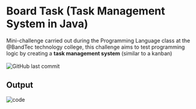 # Board Task (Task Management System in Java)
Mini-challenge carried out during the Programming Language class at the @BandTec technology college, this challenge aims to test programming logic by creating a <b>task management system</b> (similar to a kanban)
<br/><br/>
![GitHub last commit](https://img.shields.io/github/last-commit/lucasgianine/java-kanban-system)

## Output
![code](https://github.com/lucasgianine/java-kanban-system/assets/125743142/679d9587-66e9-4b2b-b5b7-26f58aace8f2)
